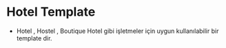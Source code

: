# Hotel Template
- Hotel , Hostel , Boutique Hotel gibi işletmeler için uygun kullanılabilir bir template dir.

